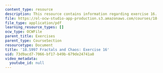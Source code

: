 ```yaml
---
content_type: resource
description: This resource contains information regarding exercise 16.
file: https://ol-ocw-studio-app-production.s3.amazonaws.com/courses/18-s997-introduction-to-matlab-programming-fall-2011/73d9acd77066bf17b49b679de24741a8_MIT18_S997F11_Exercise_16.pdf
file_type: application/pdf
learning_resource_types: []
ocw_type: OCWFile
parent_title: Exercises
parent_type: CourseSection
resourcetype: Document
title: '18.S997 Fractals and Chaos: Exercise 16'
uid: 73d9acd7-7066-bf17-b49b-679de24741a8
video_metadata:
  youtube_id: null
---
```

